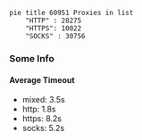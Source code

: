 
```mermaid
pie title 60951 Proxies in list
    "HTTP" : 28275
    "HTTPS": 10022
    "SOCKS" : 30756
```

### Some Info
#### Average Timeout

- mixed: 3.5s
- http: 1.8s
- https: 8.2s
- socks: 5.2s